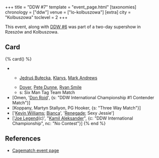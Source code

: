 +++
title = "DDW #7"
template = "event_page.html"
[taxonomies]
chronology = ["ddw"]
venue = ["lo-kolbuszowa"]
[extra]
city = "Kolbuszowa"
toclevel = 2
+++

This event, along with [DDW #6](@/e/ddw/2012-03-09-ddw-6.md) was part of a two-day supershow in Rzeszów and Kolbuszowa.

## Card

{% card() %}
- - >
    [Jędruś Bułecka](@/w/jedrus-bulecka.md),
    [Klarys](@/w/klarys.md),
    [Mark Andrews](@/w/mark-andrews.md)
  - >
    [Dover](@/w/dover.md),
    [Pete Dunne](@/w/pete-dunne.md),
    [Ryan Smile](@/w/ryan-smile.md)
  - s: Six Man Tag Team Match
- [Omen, '[Don Roid](@/w/don-roid.md)', {s: "DDW International Championship #1 Contender
      Match"}]
- [Koppany, Martyn Stallyon, PG Hooker, {s: "Three Way Match"}]
- ['[Kevin Williams](@/w/kevin-williams.md); [Bianca](@/w/bianca.md)', '[Renegade](@/w/renegade.md); Sexy Jessie']
- ['[Joe Legend](@/w/joe-legend.md)(c)', "[Kamil Aleksander](@/w/kamil-aleksander.md)", {c: "DDW International Championship",
    nc: "No Contest"}]
{% end %}

## References

* [Cagematch event page](https://www.cagematch.net/?id=1&nr=76762)
